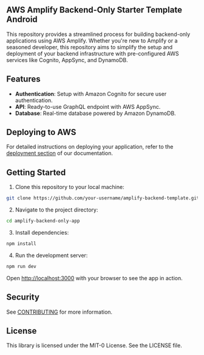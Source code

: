 ## AWS Amplify Backend-Only Starter Template Android

This repository provides a streamlined process for building backend-only applications using AWS Amplify. Whether you're new to Amplify or a seasoned developer, this repository aims to simplify the setup and deployment of your backend infrastructure with pre-configured AWS services like Cognito, AppSync, and DynamoDB.

## Features

- **Authentication**: Setup with Amazon Cognito for secure user authentication.
- **API**: Ready-to-use GraphQL endpoint with AWS AppSync.
- **Database**: Real-time database powered by Amazon DynamoDB.

## Deploying to AWS

For detailed instructions on deploying your application, refer to the [deployment section](vue/deploy-and-host/fullstack-branching/mono-and-multi-repos/#deploy-the-backend-app) of our documentation.

## Getting Started

1. Clone this repository to your local machine:

```bash
git clone https://github.com/your-username/amplify-backend-template.git
```

2. Navigate to the project directory:

```bash
cd amplify-backend-only-app
```

3. Install dependencies: 

```bash
npm install
```

4. Run the development server:

```bash
npm run dev
```

Open [http://localhost:3000](http://localhost:3000) with your browser to see the app in action.

## Security

See [CONTRIBUTING](CONTRIBUTING.md#security-issue-notifications) for more information.

## License

This library is licensed under the MIT-0 License. See the LICENSE file.
